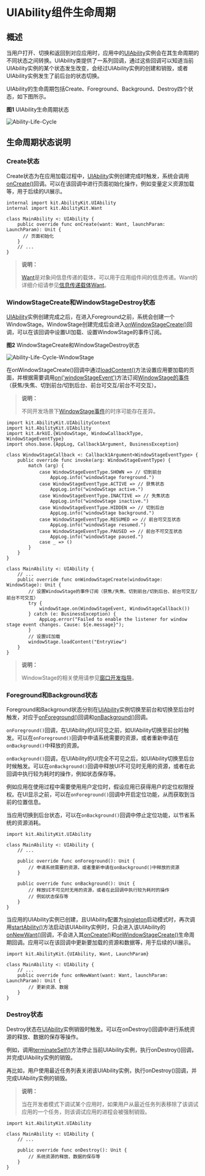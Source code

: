 # UIAbility组件生命周期

## 概述

当用户打开、切换和返回到对应应用时，应用中的[UIAbility](../../../API_Reference/source_zh_cn/apis/AbilityKit/cj-apis-app-ability-ui_ability.md#class-uiability)实例会在其生命周期的不同状态之间转换。UIAbility类提供了一系列回调，通过这些回调可以知道当前UIAbility实例的某个状态发生改变，会经过UIAbility实例的创建和销毁，或者UIAbility实例发生了前后台的状态切换。

UIAbility的生命周期包括Create、Foreground、Background、Destroy四个状态，如下图所示。

**图1** UIAbility生命周期状态

![Ability-Life-Cycle](figures/Ability-Life-Cycle.png)<!-- ToBeReviewd -->

## 生命周期状态说明

### Create状态

Create状态为在应用加载过程中，[UIAbility](../../../API_Reference/source_zh_cn/apis/AbilityKit/cj-apis-app-ability-ui_ability.md#class-uiability)实例创建完成时触发，系统会调用[onCreate()](../../../API_Reference/source_zh_cn/apis/AbilityKit/cj-apis-app-ability-ui_ability.md#func-oncreatewant-launchparam)回调。可以在该回调中进行页面初始化操作，例如变量定义资源加载等，用于后续的UI展示。

<!-- compile -->

```cangjie
internal import kit.AbilityKit.UIAbility
internal import kit.AbilityKit.Want

class MainAbility <: UIAbility {
    public override func onCreate(want: Want, launchParam: LaunchParam): Unit {
      // 页面初始化
    }
    // ...
}
```

> **说明：**
>
> [Want](../../../API_Reference/source_zh_cn/apis/AbilityKit/cj-apis-app-ability-want.md#class-want)是对象间信息传递的载体，可以用于应用组件间的信息传递。Want的详细介绍请参见[信息传递载体Want](cj-want-overview.md)。

### WindowStageCreate和WindowStageDestroy状态

[UIAbility](../../../API_Reference/source_zh_cn/apis/AbilityKit/cj-apis-app-ability-ui_ability.md#class-uiability)实例创建完成之后，在进入Foreground之前，系统会创建一个WindowStage。WindowStage创建完成后会进入[onWindowStageCreate()](../../../API_Reference/source_zh_cn/apis/AbilityKit/cj-apis-app-ability-ui_ability.md#func-onwindowstagecreatewindowstage)回调，可以在该回调中设置UI加载、设置WindowStage的事件订阅。

**图2** WindowStageCreate和WindowStageDestroy状态

![Ability-Life-Cycle-WindowStage](figures/Ability-Life-Cycle-WindowStage.png)<!-- ToBeReviewd -->

在onWindowStageCreate()回调中通过[loadContent()](../../../API_Reference/source_zh_cn/arkui-cj/cj-apis-window.md#class-windowstage)方法设置应用要加载的页面，并根据需要调用[on('windowStageEvent')](../../../API_Reference/source_zh_cn/arkui-cj/cj-apis-window.md#func-onwindowcallbacktype-callback1argumentwindowstageeventtype)方法订阅[WindowStage的事件](../../../API_Reference/source_zh_cn/arkui-cj/cj-apis-window.md#enum-windowstageeventtype)（获焦/失焦、切到前台/切到后台、前台可交互/前台不可交互）。

> **说明：**
>
> 不同开发场景下[WindowStage事件](../../../API_Reference/source_zh_cn/arkui-cj/cj-apis-window.md#enum-windowstageeventtype)的时序可能存在差异。

<!-- compile -->

```cangjie
import kit.AbilityKit.UIAbilityContext
import kit.AbilityKit.UIAbility
import kit.ArkUI.{WindowStage, WindowCallbackType, WindowStageEventType}
import ohos.base.{AppLog, Callback1Argument, BusinessException}

class WindowStageCallback <: Callback1Argument<WindowStageEventType> {
    public override func invoke(arg: WindowStageEventType) {
        match (arg) {
            case WindowStageEventType.SHOWN => // 切到前台
                AppLog.info("windowStage foreground.")
            case WindowStageEventType.ACTIVE => // 获焦状态
                AppLog.info("windowStage active.")
            case WindowStageEventType.INACTIVE => // 失焦状态
                AppLog.info("windowStage inactive.")
            case WindowStageEventType.HIDDEN => // 切到后台
                AppLog.info("windowStage background.")
            case WindowStageEventType.RESUMED => // 前台可交互状态
                AppLog.info("windowStage resumed.")
            case WindowStageEventType.PAUSED => // 前台不可交互状态
                AppLog.info("windowStage paused.")
            case _ => ()
        }
    }
}

class MainAbility <: UIAbility {
    // ...
    public override func onWindowStageCreate(windowStage: WindowStage): Unit {
        // 设置WindowStage的事件订阅（获焦/失焦、切到前台/切到后台、前台可交互/前台不可交互）
        try {
            windowStage.on(WindowStageEvent, WindowStageCallback())
        } catch (e: BusinessException) {
            AppLog.error("Failed to enable the listener for window stage event changes. Cause: ${e.message}");
        }
        // 设置UI加载
        windowStage.loadContent("EntryView")
    }
}
```

> **说明：**
>
> WindowStage的相关使用请参见[窗口开发指导](../../../API_Reference/source_zh_cn/arkui-cj/cj-apis-window.md)。

### Foreground和Background状态

Foreground和Background状态分别在[UIAbility](../../../API_Reference/source_zh_cn/apis/AbilityKit/cj-apis-app-ability-ui_ability.md#class-uiability)实例切换至前台和切换至后台时触发，对应于[onForeground()](../../../API_Reference/source_zh_cn/apis/AbilityKit/cj-apis-app-ability-ui_ability.md#func-onforeground)回调和[onBackground()](../../../API_Reference/source_zh_cn/apis/AbilityKit/cj-apis-app-ability-ui_ability.md#func-onbackground)回调。

`onForeground()`回调，在UIAbility的UI可见之前，如UIAbility切换至前台时触发。可以在`onForeground()`回调中申请系统需要的资源，或者重新申请在`onBackground()`中释放的资源。

`onBackground()`回调，在UIAbility的UI完全不可见之后，如UIAbility切换至后台时候触发。可以在`onBackground()`回调中释放UI不可见时无用的资源，或者在此回调中执行较为耗时的操作，例如状态保存等。

例如应用在使用过程中需要使用用户定位时，假设应用已获得用户的定位权限授权。在UI显示之前，可以在`onForeground()`回调中开启定位功能，从而获取到当前的位置信息。

当应用切换到后台状态，可以在`onBackground()`回调中停止定位功能，以节省系统的资源消耗。

<!-- compile -->

```cangjie
import kit.AbilityKit.UIAbility

class MainAbility <: UIAbility {
    // ...

    public override func onForeground(): Unit {
        // 申请系统需要的资源，或者重新申请在onBackground()中释放的资源
    }

    public override func onBackground(): Unit {
        // 释放UI不可见时无用的资源，或者在此回调中执行较为耗时的操作
        // 例如状态保存等
    }
}
```

当应用的UIAbility实例已创建，且UIAbility配置为[singleton](cj-uiability-launch-type.md#singleton启动模式)启动模式时，再次调用[startAbility()](../../../API_Reference/source_zh_cn/apis/AbilityKit/cj-apis-app-ability-ui_ability.md#func-startabilityforresultwant-asynccallbackabilityresult)方法启动该UIAbility实例时，只会进入该UIAbility的[onNewWant()](../../../API_Reference/source_zh_cn/apis/AbilityKit/cj-apis-app-ability-ui_ability.md#func-onnewwantwant-launchparam)回调，不会进入其[onCreate()](../../../API_Reference/source_zh_cn/apis/AbilityKit/cj-apis-app-ability-ui_ability.md#func-oncreatewant-launchparam)和[onWindowStageCreate()](../../../API_Reference/source_zh_cn/apis/AbilityKit/cj-apis-app-ability-ui_ability.md#func-onwindowstagecreatewindowstage)生命周期回调。应用可以在该回调中更新要加载的资源和数据等，用于后续的UI展示。

<!-- compile -->

```cangjie
import kit.AbilityKit.{UIAbility, Want, LaunchParam}

class MainAbility <: UIAbility {
    // ...
    public override func onNewWant(want: Want, launchParam: LaunchParam): Unit {
        // 更新资源、数据
    }
}
```

### Destroy状态

Destroy状态在[UIAbility](../../../API_Reference/source_zh_cn/apis/AbilityKit/cj-apis-app-ability-ui_ability.md#class-uiability)实例销毁时触发。可以在onDestroy()回调中进行系统资源的释放、数据的保存等操作。

例如，调用[terminateSelf()](../../../API_Reference/source_zh_cn/apis/AbilityKit/cj-apis-app-ability-ui_ability.md#func-terminateself)方法停止当前UIAbility实例，执行onDestroy()回调，并完成UIAbility实例的销毁。

<!--RP1-->
再比如，用户使用最近任务列表关闭该UIAbility实例，执行onDestroy()回调，并完成UIAbility实例的销毁。

> **说明：**
>
> 当在开发者模式下调试某个应用时，如果用户从最近任务列表移除了该调试应用的一个任务，则该调试应用的进程会被强制销毁。

<!--RP1End-->

<!-- compile -->

```cangjie
import kit.AbilityKit.UIAbility

class MainAbility <: UIAbility {
    // ...

    public override func onDestroy(): Unit {
        // 系统资源的释放、数据的保存等
    }
}
```
